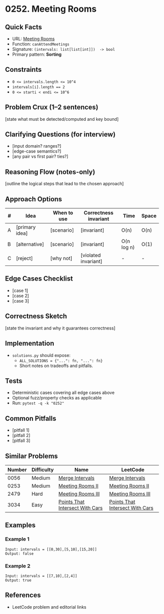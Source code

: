# 0252. Meeting Rooms

## Quick Facts

- URL: [Meeting Rooms](https://leetcode.com/problems/meeting-rooms/)
- Function: `canAttendMeetings`
- Signature: `(intervals: list[list[int]])  -> bool`
- Primary pattern: **Sorting**

## Constraints

- `0 <= intervals.length <= 10^4`
- `intervals[i].length == 2`
- `0 <= starti < endi <= 10^6`

## Problem Crux (1–2 sentences)

[state what must be detected/computed and key bound]

## Clarifying Questions (for interview)

- [input domain? ranges?]
- [edge-case semantics?]
- [any pair vs first pair? ties?]

## Reasoning Flow (notes-only)

[outline the logical steps that lead to the chosen approach]

## Approach Options

| # | Idea | When to use | Correctness invariant | Time | Space |
|---|------|-------------|-----------------------|------|-------|
| A | [primary idea] | [scenario] | [invariant] | O(n) | O(n) |
| B | [alternative] | [scenario] | [invariant] | O(n log n) | O(1) |
| C | [reject] | [why not] | [violated invariant] | - | - |

## Edge Cases Checklist

- [case 1]
- [case 2]
- [case 3]

## Correctness Sketch

[state the invariant and why it guarantees correctness]

## Implementation

- `solutions.py` should expose:
  - `ALL_SOLUTIONS = {"...": fn, "...": fn}`
  - Short notes on tradeoffs and pitfalls.

## Tests

- Deterministic cases covering all edge cases above
- Optional fuzz/property checks as applicable
- Run: `pytest -q -k "0252"`

## Common Pitfalls

- [pitfall 1]
- [pitfall 2]
- [pitfall 3]

## Similar Problems

| Number | Difficulty | Name | LeetCode |
|---|---|---|---|
| 0056 | Medium | [Merge Intervals](../0056-merge-intervals/readme.md) | [Merge Intervals](https://leetcode.com/problems/merge-intervals/) |
| 0253 | Medium | [Meeting Rooms II](../0253-meeting-rooms-ii/readme.md) | [Meeting Rooms II](https://leetcode.com/problems/meeting-rooms-ii/) |
| 2479 | Hard | [Meeting Rooms III](../2479-meeting-rooms-iii/readme.md) | [Meeting Rooms III](https://leetcode.com/problems/meeting-rooms-iii/) |
| 3034 | Easy | [Points That Intersect With Cars](../3034-points-that-intersect-with-cars/readme.md) | [Points That Intersect With Cars](https://leetcode.com/problems/points-that-intersect-with-cars/) |

## Examples

### Example 1

```text
Input: intervals = [[0,30],[5,10],[15,20]]
Output: false
```

### Example 2

```text
Input: intervals = [[7,10],[2,4]]
Output: true
```

## References

- LeetCode problem and editorial links
